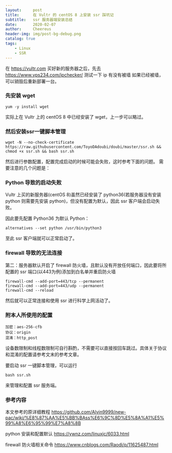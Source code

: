 ```yaml
---
layout:     post
title:      在 Vultr 的 centOS 8 上安装 ssr 踩坑记
subtitle:   ssr 服务器端安装总结
date:       2020-02-07
author:     Cheereus
header-img: img/post-bg-debug.png
catalog: true
tags:
    - Linux
    - SSR
---
```


在 <https://vultr.com> 买好新的服务器之后，先去 <https://www.vps234.com/ipchecker/> 测试一下 ip 有没有被墙
如果已经被墙，可以销毁后重新部署一台。

### 先安装 wget

```shell
yum -y install wget
```

实际上在 Vultr 上的 centOS 8 中已经安装了 wget，上一步可以略过。

### 然后安装ssr一键脚本管理

```shell
wget -N --no-check-certificate https://raw.githubusercontent.com/ToyoDAdoubi/doubi/master/ssr.sh && chmod +x ssr.sh && bash ssr.sh
```

然后进行参数配置，配置完成启动的时候可能会失败，这时参考下面的问题。
需要注意的几个问题是：

### Python 导致的启动失败

Vultr 上买的新服务器(centOS 8)虽然已经安装了 python36(若服务器没有安装 python 则需要先安装 python)，但没有配置为默认，因此 ssr 客户端会启动失败。

因此要先配置 Python36 为默认 Python：

```shell
alternatives --set python /usr/bin/python3
```

至此 ssr 客户端就可以正常启动了。

### firewall 导致的无法连接

第二：服务器默认开启了 firewall 防火墙，且默认没有开放任何端口，因此要将所配置的 ssr 端口(以443为例)添加到白名单并重启防火墙

```shell
firewall-cmd --add-port=443/tcp --permanent
firewall-cmd --add-port=443/udp --permanent
firewall-cmd --reload
```

然后就可以正常连接和使用 ssr 进行科学上网活动了。

### 附本人所使用的配置

```shell
加密：aes-256-cfb
协议：origin
混淆：http_post
```

设备数限制和线程数限制可自行斟酌，不需要可以直接按回车跳过。具体关于协议和混淆的配置请参考文末的参考文章。

要启动 ssr 一键脚本管理，可以运行

```shell
bash ssr.sh
```

来管理和配置 ssr 服务端。

### 参考内容

本文参考的原详细教程 <https://github.com/Alvin9999/new-pac/wiki/%E8%87%AA%E5%BB%BAss%E6%9C%8D%E5%8A%A1%E5%99%A8%E6%95%99%E7%A8%8B>

python 安装和配置默认 <https://ywnz.com/linuxjc/6033.html>

firewall 防火墙相关命令 <https://www.cnblogs.com/Raodi/p/11625487.html>
